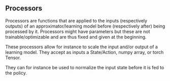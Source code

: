 ## Processors

Processors are functions that are applied to the inputs (respectively outputs) of an approximator/learning model before (respectively after) being processed by it. Processors might have parameters but these are not trainable/optimizable and are thus fixed and given at the beginning.

These processors allow for instance to scale the input and/or output of a learning model. They accept as inputs a State/Action, numpy array, or torch Tensor.

They can for instance be used to normalize the input state before it is fed to the policy.
